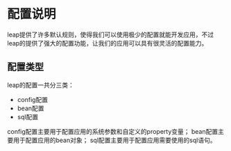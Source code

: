 # 配置说明

leap提供了许多默认规则，使得我们可以使用极少的配置就能开发应用，不过leap的提供了强大的配置功能，让我们的应用可以具有很灵活的配置能力。

## 配置类型

leap的配置一共分三类：

* config配置
* bean配置
* sql配置

config配置主要用于配置应用的系统参数和自定义的property变量；
bean配置主要用于配置应用的bean对象；
sql配置主要用于配置应用需要使用的sql语句。

